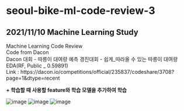 # seoul-bike-ml-code-review-3
<h2>2021/11/10 Machine Learning Study</h2>
Machine Learning Code Review<br>
Code from Dacon<br>
Dacon 대회 - 따릉이 대여량 예측 경진대회 - 쉽게_따라올 수 있는 따릉이 대여량 EDA(RF, Public _ 0.59891)<br>
Link : https://dacon.io/competitions/official/235837/codeshare/3708?page=1&dtype=recent<br>

**+ 학습할 때 사용할 feature와 학습 모델을 추가하여 학습**<br>

![image](https://user-images.githubusercontent.com/78552207/223771338-c89662a4-0f86-4216-8ad7-05cb3c92952e.png)
![image](https://user-images.githubusercontent.com/78552207/223771434-e338294a-c471-44b5-aa6f-f5a79e35ade6.png)
![image](https://user-images.githubusercontent.com/78552207/223771551-8e022c6f-6da7-4819-a0f3-fc31aa43696f.png)
